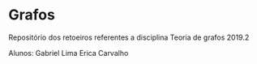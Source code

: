 # Grafos
Repositório dos retoeiros referentes a disciplina Teoria de grafos 2019.2

Alunos: Gabriel Lima
        Erica Carvalho
